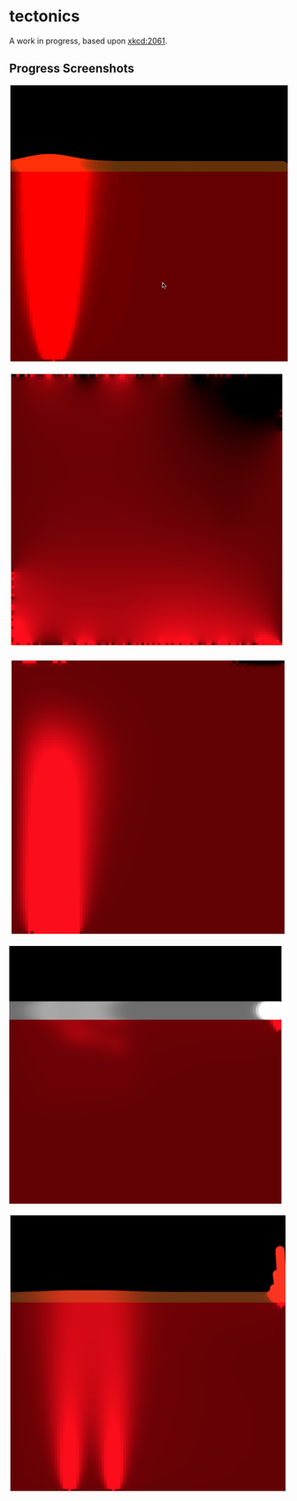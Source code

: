 # tectonics

A work in progress, based upon [xkcd:2061](https://xkcd.com/2061/).

## Progress Screenshots

![](gb.gif)

![](2018-10-19-20-37-43.png)

![](2018-10-19-20-44-53.png)

![](2018-10-23-11-20-08.png)

![](2018-10-23-11-25-04.png)

